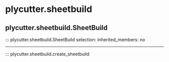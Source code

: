 # plycutter.sheetbuild

## plycutter.sheetbuild.SheetBuild

::: plycutter.sheetbuild.SheetBuild
    selection:
        inherited_members: no

---

::: plycutter.sheetbuild.create_sheetbuild

# 

